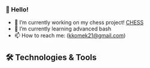 ### 👋 Hello!

- 🔭 I’m currently working on my chess project! [CHESS](https://github.com/Kkomek21/Chess)
- 🌱 I’m currently learning advanced bash
- 📫 How to reach me: (kkomek21@gmail.com)

## 🛠️ Technologies & Tools

